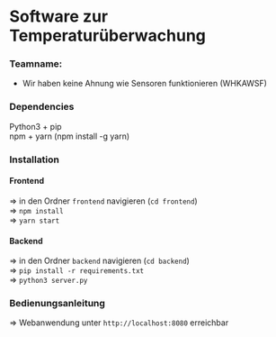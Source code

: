 # Software zur Temperaturüberwachung
### Teamname: 
* Wir haben keine Ahnung wie Sensoren funktionieren (WHKAWSF)  

### Dependencies
Python3 + pip  
npm + yarn (npm install -g yarn)  

### Installation
#### Frontend
=> in den Ordner `frontend` navigieren (`cd frontend`)  
=> `npm install`  
=> `yarn start`  

#### Backend
=> in den Ordner `backend` navigieren (`cd backend`)  
=> `pip install -r requirements.txt`  
=> `python3 server.py`  

### Bedienungsanleitung
=> Webanwendung unter `http://localhost:8080` erreichbar